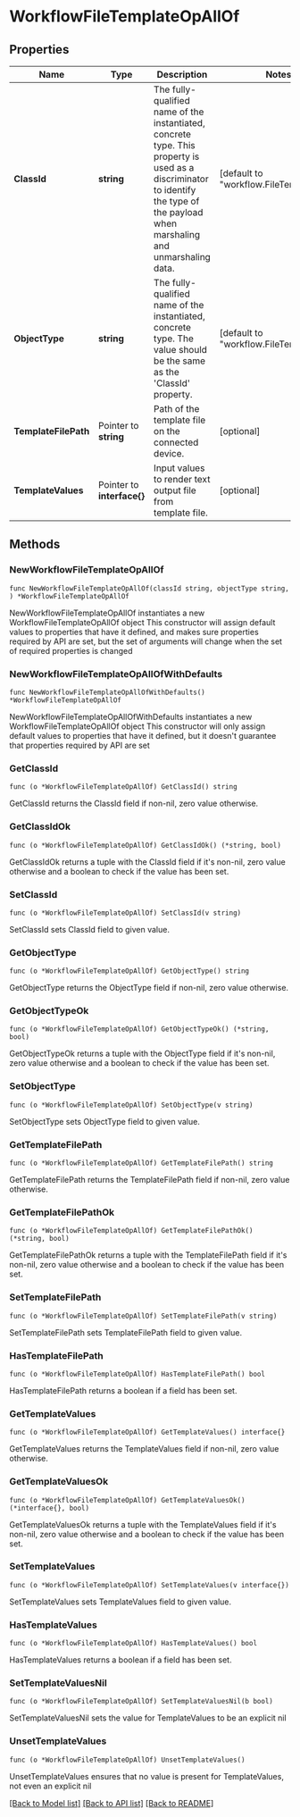 # WorkflowFileTemplateOpAllOf

## Properties

Name | Type | Description | Notes
------------ | ------------- | ------------- | -------------
**ClassId** | **string** | The fully-qualified name of the instantiated, concrete type. This property is used as a discriminator to identify the type of the payload when marshaling and unmarshaling data. | [default to "workflow.FileTemplateOp"]
**ObjectType** | **string** | The fully-qualified name of the instantiated, concrete type. The value should be the same as the &#39;ClassId&#39; property. | [default to "workflow.FileTemplateOp"]
**TemplateFilePath** | Pointer to **string** | Path of the template file on the connected device. | [optional] 
**TemplateValues** | Pointer to **interface{}** | Input values to render text output file from template file. | [optional] 

## Methods

### NewWorkflowFileTemplateOpAllOf

`func NewWorkflowFileTemplateOpAllOf(classId string, objectType string, ) *WorkflowFileTemplateOpAllOf`

NewWorkflowFileTemplateOpAllOf instantiates a new WorkflowFileTemplateOpAllOf object
This constructor will assign default values to properties that have it defined,
and makes sure properties required by API are set, but the set of arguments
will change when the set of required properties is changed

### NewWorkflowFileTemplateOpAllOfWithDefaults

`func NewWorkflowFileTemplateOpAllOfWithDefaults() *WorkflowFileTemplateOpAllOf`

NewWorkflowFileTemplateOpAllOfWithDefaults instantiates a new WorkflowFileTemplateOpAllOf object
This constructor will only assign default values to properties that have it defined,
but it doesn't guarantee that properties required by API are set

### GetClassId

`func (o *WorkflowFileTemplateOpAllOf) GetClassId() string`

GetClassId returns the ClassId field if non-nil, zero value otherwise.

### GetClassIdOk

`func (o *WorkflowFileTemplateOpAllOf) GetClassIdOk() (*string, bool)`

GetClassIdOk returns a tuple with the ClassId field if it's non-nil, zero value otherwise
and a boolean to check if the value has been set.

### SetClassId

`func (o *WorkflowFileTemplateOpAllOf) SetClassId(v string)`

SetClassId sets ClassId field to given value.


### GetObjectType

`func (o *WorkflowFileTemplateOpAllOf) GetObjectType() string`

GetObjectType returns the ObjectType field if non-nil, zero value otherwise.

### GetObjectTypeOk

`func (o *WorkflowFileTemplateOpAllOf) GetObjectTypeOk() (*string, bool)`

GetObjectTypeOk returns a tuple with the ObjectType field if it's non-nil, zero value otherwise
and a boolean to check if the value has been set.

### SetObjectType

`func (o *WorkflowFileTemplateOpAllOf) SetObjectType(v string)`

SetObjectType sets ObjectType field to given value.


### GetTemplateFilePath

`func (o *WorkflowFileTemplateOpAllOf) GetTemplateFilePath() string`

GetTemplateFilePath returns the TemplateFilePath field if non-nil, zero value otherwise.

### GetTemplateFilePathOk

`func (o *WorkflowFileTemplateOpAllOf) GetTemplateFilePathOk() (*string, bool)`

GetTemplateFilePathOk returns a tuple with the TemplateFilePath field if it's non-nil, zero value otherwise
and a boolean to check if the value has been set.

### SetTemplateFilePath

`func (o *WorkflowFileTemplateOpAllOf) SetTemplateFilePath(v string)`

SetTemplateFilePath sets TemplateFilePath field to given value.

### HasTemplateFilePath

`func (o *WorkflowFileTemplateOpAllOf) HasTemplateFilePath() bool`

HasTemplateFilePath returns a boolean if a field has been set.

### GetTemplateValues

`func (o *WorkflowFileTemplateOpAllOf) GetTemplateValues() interface{}`

GetTemplateValues returns the TemplateValues field if non-nil, zero value otherwise.

### GetTemplateValuesOk

`func (o *WorkflowFileTemplateOpAllOf) GetTemplateValuesOk() (*interface{}, bool)`

GetTemplateValuesOk returns a tuple with the TemplateValues field if it's non-nil, zero value otherwise
and a boolean to check if the value has been set.

### SetTemplateValues

`func (o *WorkflowFileTemplateOpAllOf) SetTemplateValues(v interface{})`

SetTemplateValues sets TemplateValues field to given value.

### HasTemplateValues

`func (o *WorkflowFileTemplateOpAllOf) HasTemplateValues() bool`

HasTemplateValues returns a boolean if a field has been set.

### SetTemplateValuesNil

`func (o *WorkflowFileTemplateOpAllOf) SetTemplateValuesNil(b bool)`

 SetTemplateValuesNil sets the value for TemplateValues to be an explicit nil

### UnsetTemplateValues
`func (o *WorkflowFileTemplateOpAllOf) UnsetTemplateValues()`

UnsetTemplateValues ensures that no value is present for TemplateValues, not even an explicit nil

[[Back to Model list]](../README.md#documentation-for-models) [[Back to API list]](../README.md#documentation-for-api-endpoints) [[Back to README]](../README.md)


